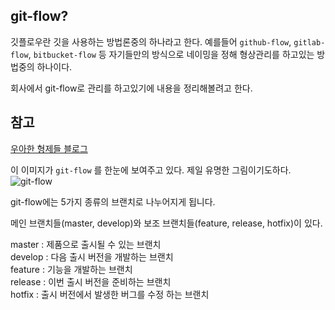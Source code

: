 ## git-flow?
깃플로우란 깃을 사용하는 방법론중의 하나라고 한다.
예를들어 `github-flow`, `gitlab-flow`, `bitbucket-flow` 등 
자기들만의 방식으로 네이밍을 정해 형상관리를 하고있는 방법중의 하나이다.

회사에서 git-flow로 관리를 하고있기에 내용을 정리해볼려고 한다.

## 참고
[우아한 형제들 블로그](http://woowabros.github.io/experience/2017/10/30/baemin-mobile-git-branch-strategy.html)

이 이미지가 `git-flow` 를 한눈에 보여주고 있다. 제일 유명한 그림이기도하다.
![git-flow](https://user-images.githubusercontent.com/58495926/71398368-8ac4ea00-2663-11ea-9176-cbb7f3f94cff.png)

git-flow에는 5가지 종류의 브랜치로 나누어지게 됩니다.

메인 브랜치들(master, develop)와 보조 브랜치들(feature, release, hotfix)이 있다. 

master : 제품으로 출시될 수 있는 브랜치  
develop : 다음 출시 버전을 개발하는 브랜치  
feature : 기능을 개발하는 브랜치  
release : 이번 출시 버전을 준비하는 브랜치  
hotfix : 출시 버전에서 발생한 버그를 수정 하는 브랜치
